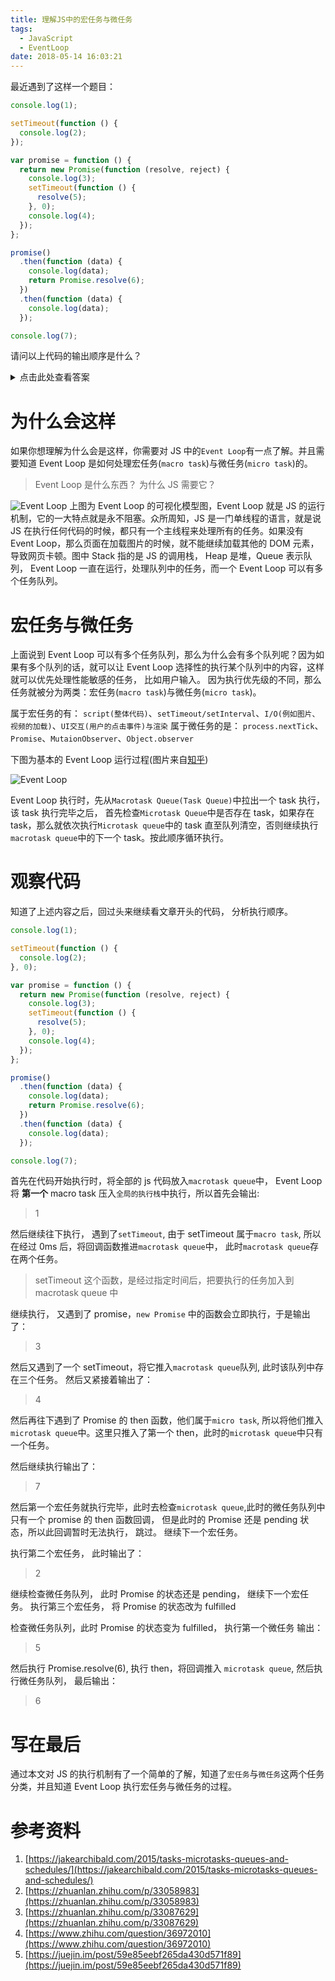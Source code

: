 ```yaml
---
title: 理解JS中的宏任务与微任务
tags:
  - JavaScript
  - EventLoop
date: 2018-05-14 16:03:21
---
```


最近遇到了这样一个题目：

```javascript
console.log(1);

setTimeout(function () {
  console.log(2);
});

var promise = function () {
  return new Promise(function (resolve, reject) {
    console.log(3);
    setTimeout(function () {
      resolve(5);
    }, 0);
    console.log(4);
  });
};

promise()
  .then(function (data) {
    console.log(data);
    return Promise.resolve(6);
  })
  .then(function (data) {
    console.log(data);
  });

console.log(7);
```

请问以上代码的输出顺序是什么？

<!--more-->
<style>summary {outline: none;cursor: pointer;}</style>
<details>
<summary>点击此处查看答案</summary>
<p>答案是：`1`、`3`、`4`、`7`、`2`、`5`、`6`</p>
</details>

# 为什么会这样

如果你想理解为什么会是这样，你需要对 JS 中的`Event Loop`有一点了解。并且需要知道 Event Loop 是如何处理宏任务(`macro task`)与微任务(`micro task`)的。

> Event Loop 是什么东西？ 为什么 JS 需要它？

![Event Loop](./event_loop_model1.svg)
上图为 Event Loop 的可视化模型图，Event Loop 就是 JS 的运行机制，它的一大特点就是永不阻塞。众所周知，JS 是一门单线程的语言，就是说 JS 在执行任何代码的时候，都只有一个主线程来处理所有的任务。如果没有 Event Loop，那么页面在加载图片的时候，就不能继续加载其他的 DOM 元素，导致网页卡顿。图中 Stack 指的是 JS 的调用栈， Heap 是堆，Queue 表示队列， Event Loop 一直在运行，处理队列中的任务，而一个 Event Loop 可以有多个任务队列。

# 宏任务与微任务

上面说到 Event Loop 可以有多个任务队列，那么为什么会有多个队列呢？因为如果有多个队列的话，就可以让 Event Loop 选择性的执行某个队列中的内容，这样就可以优先处理性能敏感的任务， 比如用户输入。
因为执行优先级的不同，那么任务就被分为两类：宏任务(`macro task`)与微任务(`micro task`)。

属于宏任务的有： `script(整体代码)`、`setTimeout/setInterval`、`I/O(例如图片、视频的加载)`、`UI交互(用户的点击事件)与渲染`
属于微任务的是： `process.nextTick`、`Promise`、`MutaionObserver`、`Object.observer`

下图为基本的 Event Loop 运行过程(图片来自[知乎](https://zhuanlan.zhihu.com/p/33087629))

![Event Loop](./event_loop_model.jpg)

Event Loop 执行时，先从`Macrotask Queue(Task Queue)`中拉出一个 task 执行， 该 task 执行完毕之后， 首先检查`Microtask Queue`中是否存在 task，如果存在 task，那么就依次执行`Microtask queue`中的 task 直至队列清空，否则继续执行`macrotask queue`中的下一个 task。按此顺序循环执行。

# 观察代码

知道了上述内容之后，回过头来继续看文章开头的代码， 分析执行顺序。

```javascript
console.log(1);

setTimeout(function () {
  console.log(2);
}, 0);

var promise = function () {
  return new Promise(function (resolve, reject) {
    console.log(3);
    setTimeout(function () {
      resolve(5);
    }, 0);
    console.log(4);
  });
};

promise()
  .then(function (data) {
    console.log(data);
    return Promise.resolve(6);
  })
  .then(function (data) {
    console.log(data);
  });

console.log(7);
```

首先在代码开始执行时，将全部的 js 代码放入`macrotask queue`中， Event Loop 将 **第一个** macro task 压入`全局的执行栈`中执行，所以首先会输出:

> 1

然后继续往下执行， 遇到了`setTimeout`, 由于 setTimeout 属于`macro task`, 所以在经过 0ms 后，将回调函数推进`macrotask queue`中， 此时`macrotask queue`存在两个任务。

> setTimeout 这个函数，是经过指定时间后，把要执行的任务加入到 macrotask queue 中

继续执行， 又遇到了 promise，`new Promise` 中的函数会立即执行，于是输出了：

> 3

然后又遇到了一个 setTimeout，将它推入`macrotask queue`队列, 此时该队列中存在三个任务。
然后又紧接着输出了：

> 4

然后再往下遇到了 Promise 的 then 函数，他们属于`micro task`, 所以将他们推入`microtask queue`中。这里只推入了第一个 then，此时的`microtask queue`中只有一个任务。

然后继续执行输出了：

> 7

然后第一个宏任务就执行完毕，此时去检查`microtask queue`,此时的微任务队列中只有一个 promise 的 then 函数回调， 但是此时的 Promise 还是 pending 状态，所以此回调暂时无法执行， 跳过。 继续下一个宏任务。

执行第二个宏任务， 此时输出了：

> 2

继续检查微任务队列， 此时 Promise 的状态还是 pending， 继续下一个宏任务。
执行第三个宏任务， 将 Promise 的状态改为 fulfilled

检查微任务队列，此时 Promise 的状态变为 fulfilled， 执行第一个微任务
输出：

> 5

然后执行 Promise.resolve(6), 执行 then，将回调推入 `microtask queue`,
然后执行微任务队列， 最后输出：

> 6

# 写在最后

通过本文对 JS 的执行机制有了一个简单的了解，知道了`宏任务`与`微任务`这两个任务分类，并且知道 Event Loop 执行宏任务与微任务的过程。

# 参考资料

1. [https://jakearchibald.com/2015/tasks-microtasks-queues-and-schedules/](https://jakearchibald.com/2015/tasks-microtasks-queues-and-schedules/)
2. [https://zhuanlan.zhihu.com/p/33058983](https://zhuanlan.zhihu.com/p/33058983)
3. [https://zhuanlan.zhihu.com/p/33087629](https://zhuanlan.zhihu.com/p/33087629)
4. [https://www.zhihu.com/question/36972010](https://www.zhihu.com/question/36972010)
5. [https://juejin.im/post/59e85eebf265da430d571f89](https://juejin.im/post/59e85eebf265da430d571f89)
